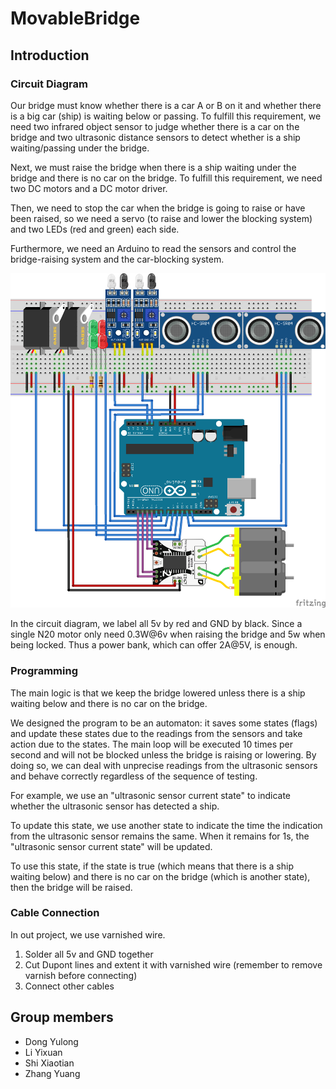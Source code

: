 # MovableBridge

## Introduction

### Circuit Diagram

Our bridge must know whether there is a car A or B on it and whether there is a big car (ship) is waiting below or passing. To fulfill this requirement, we need two infrared object sensor to judge whether there is a car on the bridge and two ultrasonic distance sensors to detect whether is a ship waiting/passing under the bridge.

Next, we must raise the bridge when there is a ship waiting under the bridge and there is no car on the bridge. To fulfill this requirement, we need two DC motors and a DC motor driver.

Then, we need to stop the car when the bridge is going to raise or have been raised, so we need a servo (to raise and lower the blocking system) and two LEDs (red and green) each side.

Furthermore, we need an Arduino to read the sensors and control the bridge-raising system and the car-blocking system.

![](https://raw.githubusercontent.com/zyayoung/MovableBridge/master/cable_connection.png?token=AGkZAypo4t3WaviW3AHfkFnpgQ2Oi9qrks5bxa9MwA%3D%3D)

In the circuit diagram, we label all 5v by red and GND by black. Since a single N20 motor only need 0.3W@6v when raising the bridge and 5w when being locked. Thus a power bank, which can offer 2A@5V, is enough.

### Programming

The main logic is that we keep the bridge lowered unless there is a ship waiting below and there is no car on the bridge.

We designed the program to be an automaton: it saves some states (flags) and update these states due to the readings from the sensors and take action due to the states. The main loop will be executed 10 times per second and will not be blocked unless the bridge is raising or lowering. By doing so, we can deal with unprecise readings from the ultrasonic sensors and behave correctly regardless of the sequence of testing.

For example, we use an "ultrasonic sensor current state" to indicate whether the ultrasonic sensor has detected a ship.

To update this state, we use another state to indicate the time the indication from the ultrasonic sensor remains the same. When it remains for 1s, the "ultrasonic sensor current state" will be updated.

To use this state, if the state is true (which means that there is a ship waiting below) and there is no car on the bridge (which is another state), then the bridge will be raised.

### Cable Connection

In out project, we use varnished wire.

1. Solder all 5v and GND together
2. Cut Dupont lines and extent it with varnished wire (remember to remove varnish before connecting)
3. Connect other cables

## Group members

- Dong Yulong
- Li Yixuan
- Shi Xiaotian
- Zhang Yuang
